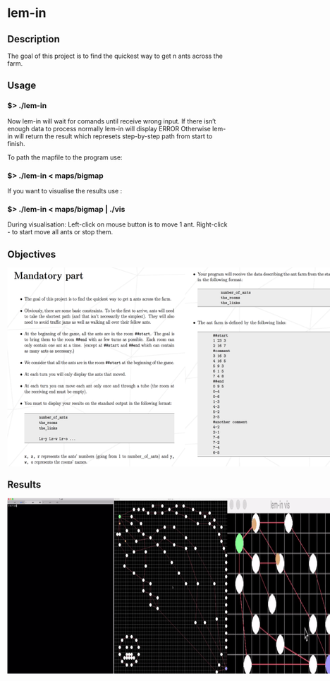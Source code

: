 # lem-in

## Description
The goal of this project is to find the quickest way to get n ants across the farm.


 
## Usage

### $> ./lem-in

Now lem-in will wait for comands until receive wrong input. 
If there isn’t enough data to process normally lem-in will display ERROR
Otherwise lem-in will return the result which represets step-by-step path from start to finish.

To path the mapfile to the program use:

### $> ./lem-in < maps/bigmap

If you want to visualise the results use :

### $> ./lem-in < maps/bigmap | ./vis

During visualisation:
    Left-click on mouse button is to move 1 ant.
    Right-click - to start move all ants or stop them.


## Objectives

<div style="display: flex; justify-content: space-around;">
  <img src="https://github.com/iosypenk/lem-in/blob/master/lem-in-scrennshots/1.png" width="80%" />
  <br/>
  <img src="https://github.com/iosypenk/lem-in/blob/master/lem-in-scrennshots/2.png" width="80%" />
  <br/>
 <img src="https://github.com/iosypenk/lem-in/blob/master/lem-in-scrennshots/3.png" width="80%" />
</div>

 
## Results


<div style="display: flex; justify-content: space-around;">
  <img src="https://github.com/iosypenk/lem-in/blob/master/lem-in-scrennshots/gif_lem-in_output.gif" width="48%" />
   <img src="https://github.com/iosypenk/lem-in/blob/master/lem-in-scrennshots/gif_bigmap.gif" width="51%" />
  <br/>
  <img src="https://github.com/iosypenk/lem-in/blob/master/lem-in-scrennshots/gif_map03.gif" width="48%" />
  <img src="https://github.com/iosypenk/lem-in/blob/master/lem-in-scrennshots/gif_map04.gif" width="51%" />
  <br/>
  <img src="https://github.com/iosypenk/lem-in/blob/master/lem-in-scrennshots/gif_500rooms.gif"  width="100%" />
</div>
